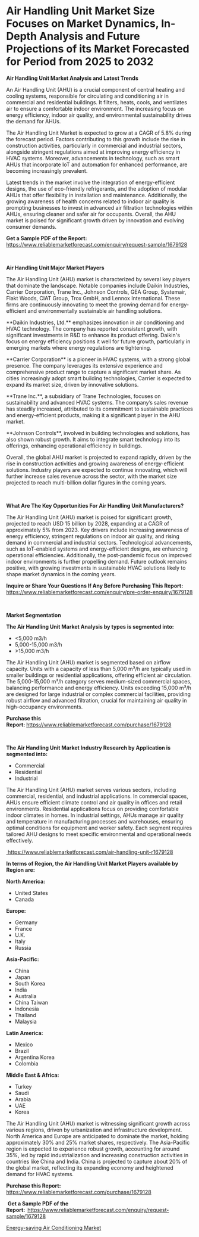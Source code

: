 <p><h1>Air Handling Unit Market Size Focuses on Market Dynamics, In-Depth Analysis and Future Projections of its Market Forecasted for Period from 2025 to 2032</h1></p><p><strong>Air Handling Unit Market Analysis and Latest Trends</strong></p>
<p><p>An Air Handling Unit (AHU) is a crucial component of central heating and cooling systems, responsible for circulating and conditioning air in commercial and residential buildings. It filters, heats, cools, and ventilates air to ensure a comfortable indoor environment. The increasing focus on energy efficiency, indoor air quality, and environmental sustainability drives the demand for AHUs.</p><p>The Air Handling Unit Market is expected to grow at a CAGR of 5.8% during the forecast period. Factors contributing to this growth include the rise in construction activities, particularly in commercial and industrial sectors, alongside stringent regulations aimed at improving energy efficiency in HVAC systems. Moreover, advancements in technology, such as smart AHUs that incorporate IoT and automation for enhanced performance, are becoming increasingly prevalent.</p><p>Latest trends in the market involve the integration of energy-efficient designs, the use of eco-friendly refrigerants, and the adoption of modular AHUs that offer flexibility in installation and maintenance. Additionally, the growing awareness of health concerns related to indoor air quality is prompting businesses to invest in advanced air filtration technologies within AHUs, ensuring cleaner and safer air for occupants. Overall, the AHU market is poised for significant growth driven by innovation and evolving consumer demands.</p></p>
<p><strong>Get a Sample PDF of the Report:&nbsp;</strong> <a href="https://www.reliablemarketforecast.com/enquiry/request-sample/1679128?utm_campaign=3525&utm_medium=2&utm_source=Github&utm_content=ia&utm_term=24032025&utm_id=air-handling-unit">https://www.reliablemarketforecast.com/enquiry/request-sample/1679128</a></p>
<p>&nbsp;</p>
<p><strong>Air Handling Unit Major Market Players</strong></p>
<p><p>The Air Handling Unit (AHU) market is characterized by several key players that dominate the landscape. Notable companies include Daikin Industries, Carrier Corporation, Trane Inc., Johnson Controls, GEA Group, Systemair, Flakt Woods, CIAT Group, Trox GmbH, and Lennox International. These firms are continuously innovating to meet the growing demand for energy-efficient and environmentally sustainable air handling solutions.</p><p>**Daikin Industries, Ltd.** emphasizes innovation in air conditioning and HVAC technology. The company has reported consistent growth, with significant investments in R&D to enhance its product offering. Daikin's focus on energy efficiency positions it well for future growth, particularly in emerging markets where energy regulations are tightening.</p><p>**Carrier Corporation** is a pioneer in HVAC systems, with a strong global presence. The company leverages its extensive experience and comprehensive product range to capture a significant market share. As cities increasingly adopt smart building technologies, Carrier is expected to expand its market size, driven by innovative solutions.</p><p>**Trane Inc.**, a subsidiary of Trane Technologies, focuses on sustainability and advanced HVAC systems. The company’s sales revenue has steadily increased, attributed to its commitment to sustainable practices and energy-efficient products, making it a significant player in the AHU market.</p><p>**Johnson Controls**, involved in building technologies and solutions, has also shown robust growth. It aims to integrate smart technology into its offerings, enhancing operational efficiency in buildings.</p><p>Overall, the global AHU market is projected to expand rapidly, driven by the rise in construction activities and growing awareness of energy-efficient solutions. Industry players are expected to continue innovating, which will further increase sales revenue across the sector, with the market size projected to reach multi-billion dollar figures in the coming years.</p></p>
<p>&nbsp;</p>
<p><strong>What Are The Key Opportunities For Air Handling Unit Manufacturers?</strong></p>
<p><p>The Air Handling Unit (AHU) market is poised for significant growth, projected to reach USD 15 billion by 2028, expanding at a CAGR of approximately 5% from 2023. Key drivers include increasing awareness of energy efficiency, stringent regulations on indoor air quality, and rising demand in commercial and industrial sectors. Technological advancements, such as IoT-enabled systems and energy-efficient designs, are enhancing operational efficiencies. Additionally, the post-pandemic focus on improved indoor environments is further propelling demand. Future outlook remains positive, with growing investments in sustainable HVAC solutions likely to shape market dynamics in the coming years.</p></p>
<p><strong>Inquire or Share Your Questions If Any Before Purchasing This Report:</strong> <a href="https://www.reliablemarketforecast.com/enquiry/pre-order-enquiry/1679128?utm_campaign=3525&utm_medium=2&utm_source=Github&utm_content=ia&utm_term=24032025&utm_id=air-handling-unit">https://www.reliablemarketforecast.com/enquiry/pre-order-enquiry/1679128</a></p>
<p>&nbsp;</p>
<p><strong>Market Segmentation</strong></p>
<p><strong>The Air Handling Unit Market Analysis by types is segmented into:</strong></p>
<p><ul><li><5,000 m3/h</li><li>5,000-15,000 m3/h</li><li>>15,000 m3/h</li></ul></p>
<p><p>The Air Handling Unit (AHU) market is segmented based on airflow capacity. Units with a capacity of less than 5,000 m³/h are typically used in smaller buildings or residential applications, offering efficient air circulation. The 5,000-15,000 m³/h category serves medium-sized commercial spaces, balancing performance and energy efficiency. Units exceeding 15,000 m³/h are designed for large industrial or complex commercial facilities, providing robust airflow and advanced filtration, crucial for maintaining air quality in high-occupancy environments.</p></p>
<p><strong>Purchase this Report:&nbsp;</strong><a href="https://www.reliablemarketforecast.com/purchase/1679128?utm_campaign=3525&utm_medium=2&utm_source=Github&utm_content=ia&utm_term=24032025&utm_id=air-handling-unit">https://www.reliablemarketforecast.com/purchase/1679128</a></p>
<p>&nbsp;</p>
<p><strong>The Air Handling Unit Market Industry Research by Application is segmented into:</strong></p>
<p><ul><li>Commercial</li><li>Residential</li><li>Industrial</li></ul></p>
<p><p>The Air Handling Unit (AHU) market serves various sectors, including commercial, residential, and industrial applications. In commercial spaces, AHUs ensure efficient climate control and air quality in offices and retail environments. Residential applications focus on providing comfortable indoor climates in homes. In industrial settings, AHUs manage air quality and temperature in manufacturing processes and warehouses, ensuring optimal conditions for equipment and worker safety. Each segment requires tailored AHU designs to meet specific environmental and operational needs effectively.</p></p>
<p><a href="https://www.reliablemarketforecast.com/air-handling-unit-r1679128?utm_campaign=3525&utm_medium=2&utm_source=Github&utm_content=ia&utm_term=24032025&utm_id=air-handling-unit">&nbsp;https://www.reliablemarketforecast.com/air-handling-unit-r1679128</a></p>
<p><strong>In terms of Region, the Air Handling Unit Market Players available by Region are:</strong></p>
<p>
    <p> <strong> North America: </strong>
        <ul>
            <li>United States</li>
            <li>Canada</li>
        </ul>
        </p> 
    <p> <strong> Europe: </strong>
        <ul>
            <li>Germany</li>
            <li>France</li>
            <li>U.K.</li>
            <li>Italy</li>
            <li>Russia</li>
        </ul>
        </p> 
    <p> <strong> Asia-Pacific: </strong>
        <ul>
            <li>China</li>
            <li>Japan</li>
            <li>South Korea</li>
            <li>India</li>
            <li>Australia</li>
            <li>China Taiwan</li>
            <li>Indonesia</li>
            <li>Thailand</li>
            <li>Malaysia</li>
        </ul>
        </p> 
    <p> <strong> Latin America: </strong>
        <ul>
            <li>Mexico</li>
            <li>Brazil</li>
            <li>Argentina Korea</li>
            <li>Colombia</li>
        </ul>
        </p> 
    <p> <strong> Middle East & Africa: </strong>
        <ul>
            <li>Turkey</li>
            <li>Saudi</li>
            <li>Arabia</li>
            <li>UAE</li>
            <li>Korea</li>
        </ul>
    </p>
    </p>
<p><p>The Air Handling Unit (AHU) market is witnessing significant growth across various regions, driven by urbanization and infrastructure development. North America and Europe are anticipated to dominate the market, holding approximately 30% and 25% market shares, respectively. The Asia-Pacific region is expected to experience robust growth, accounting for around 35%, led by rapid industrialization and increasing construction activities in countries like China and India. China is projected to capture about 20% of the global market, reflecting its expanding economy and heightened demand for HVAC systems.</p></p>
<p><strong>Purchase this Report: </strong><a href="https://www.reliablemarketforecast.com/purchase/1679128?utm_campaign=3525&utm_medium=2&utm_source=Github&utm_content=ia&utm_term=24032025&utm_id=air-handling-unit">https://www.reliablemarketforecast.com/purchase/1679128</a></p>
<p>&nbsp;<strong>Get a Sample PDF of the Report:&nbsp;&nbsp;</strong><a href="https://www.reliablemarketforecast.com/enquiry/request-sample/1679128?utm_campaign=3525&utm_medium=2&utm_source=Github&utm_content=ia&utm_term=24032025&utm_id=air-handling-unit">https://www.reliablemarketforecast.com/enquiry/request-sample/1679128</a></p>
<p><strong></strong></p>
<p><p><a href="https://github.com/chaiszepkadk/Market-Research-Report-List-1/blob/main/energy-saving-air-conditioning-market.md?utm_campaign=3525&utm_medium=2&utm_source=Github&utm_content=ia&utm_term=24032025&utm_id=air-handling-unit">Energy-saving Air Conditioning Market</a></p></p>
